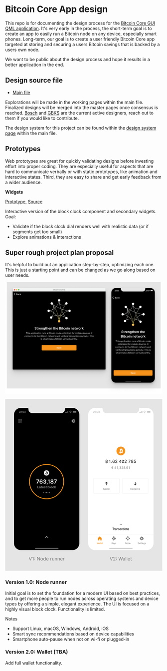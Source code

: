 # Bitcoin Core App design

This repo is for documenting the design process for the [Bitcoin Core GUI QML application](https://github.com/bitcoin-core/gui-qml). It's very early in the process, the short-term goal is to create an app to easily run a Bitcoin node on any device, especially smart phones. Long-term, our goal is to create a user friendly Bitcoin Core app targeted at storing and securing a users Bitcoin savings that is backed by a users own node.

We want to be public about the design process and hope it results in a better application in the end.

## Design source file

- [Main file](https://www.figma.com/file/GaCoOSNHB2yMB9ThiDtred/Bitcoin-Core-App-Main?node-id=1035%3A1883)

Explorations will be made in the working pages within the main file. Finalized designs will be merged into the master pages once consensus is reached. [Bosch](https://github.com/Bosch-0) and [GBKS](https://github.com/gbks) are the current active designers, reach out to them if you would like to contribute.

The design system for this project can be found within the [design system page](https://www.figma.com/file/GaCoOSNHB2yMB9ThiDtred/?node-id=1%3A3) within the main file.

## Prototypes

Web prototypes are great for quickly validating designs before investing effort into proper coding. They are especially useful for aspects that are hard to communicate verbally or with static prototypes, like animation and interactive states. Third, they are easy to share and get early feedback from a wider audience.

**Widgets**

[Prototype](https://stupefied-jones-dd209f.netlify.app), [Source](https://github.com/GBKS/bitcoin-core-tng-ui-tests)

Interactive version of the block clock component and secondary widgets. Goal:
- Validate if the block clock dial renders well with realistic data (or if segments get too small)
- Explore animations & interactions

## Super rough project plan proposal

It's helpful to build out an application step-by-step, optimizing each one. This is just a starting point and can be changed as we go along based on user needs.

![Cross-platform layouts](/images/cross-platform-layouts.png)

![Bitcoin Core App major versions](/images/bitcoin-core-app-versions.png)

### Version 1.0: Node runner

Initial goal is to set the foundation for a modern UI based on best practices, and to get more people to run nodes across operating systems and device types by offering a simple, elegant experience. The UI is focused on a highly visual block clock. Functionality is limited.

Notes
- Support Linux, macOS, Windows, Android, iOS
- Smart sync recommendations based on device capabilities
- Smartphone auto-pause when not on wi-fi or plugged-in

### Version 2.0: Wallet (TBA)

Add full wallet functionality.
